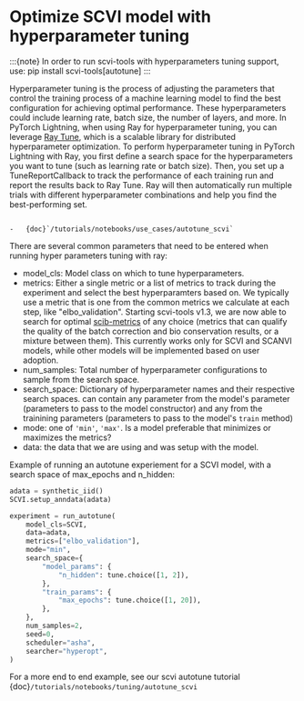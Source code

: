 # Optimize SCVI model with hyperparameter tuning

:::{note}
In order to run scvi-tools with hyperparameters tuning support, use: pip install scvi-tools[autotune]
:::

Hyperparameter tuning is the process of adjusting the parameters that control the training process of a machine learning model to find the best configuration for achieving optimal performance. These hyperparameters could include learning rate, batch size, the number of layers, and more. In PyTorch Lightning, when using Ray for hyperparameter tuning, you can leverage [Ray Tune](https://docs.ray.io/en/latest/tune/index.html), which is a scalable library for distributed hyperparameter optimization. To perform hyperparameter tuning in PyTorch Lightning with Ray, you first define a search space for the hyperparameters you want to tune (such as learning rate or batch size). Then, you set up a TuneReportCallback to track the performance of each training run and report the results back to Ray Tune. Ray will then automatically run multiple trials with different hyperparameter combinations and help you find the best-performing set.

```{topic} Tutorials:

-   {doc}`/tutorials/notebooks/use_cases/autotune_scvi`
```

There are several common parameters that need to be entered when running hyper parameters tuning with ray:
- model_cls: Model class on which to tune hyperparameters.
- metrics: Either a single metric or a list of metrics to track during the experiment and select the best hyperparamters based on.
We typically use a metric that is one from the common metrics we calculate at each step, like "elbo_validation".
Starting scvi-tools v1.3, we are now able to search for optimal [scib-metrics](https://scib-metrics.readthedocs.io/en/stable/) of any choice (metrics that can qualify the quality of the batch correction and bio conservation results, or a mixture between them). This currently works only for SCVI and SCANVI models, while other models will be implemented based on user adoption.
- num_samples: Total number of hyperparameter configurations to sample from the search space.
- search_space: Dictionary of hyperparameter names and their respective search spaces. can contain any parameter from the model's parameter (parameters to pass to the model constructor) and any from the trainining parameters (parameters to pass to the model's ``train`` method)
- mode: one of ``'min'``, ``'max'``. Is a model preferable that minimizes or maximizes the metrics?
- data: the data that we are using and was setup with the model.

Example of running an autotune experiement for a SCVI model, with a search space of max_epochs and n_hidden:
```python
adata = synthetic_iid()
SCVI.setup_anndata(adata)

experiment = run_autotune(
    model_cls=SCVI,
    data=adata,
    metrics=["elbo_validation"],
    mode="min",
    search_space={
        "model_params": {
            "n_hidden": tune.choice([1, 2]),
        },
        "train_params": {
            "max_epochs": tune.choice([1, 20]),
        },
    },
    num_samples=2,
    seed=0,
    scheduler="asha",
    searcher="hyperopt",
)
```
For a more end to end example, see our scvi autotune tutorial {doc}`/tutorials/notebooks/tuning/autotune_scvi`
